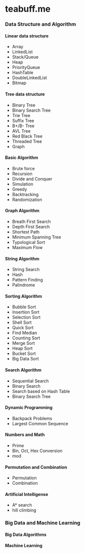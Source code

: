 # teabuff.me

### Data Structure and Algorithm

#### Linear data structure

- Array
- LinkedList
- Stack/Queue
- Heap
- PriorityQueue
- HashTable
- DoubleLinkedList
- Bitmap

#### Tree data structure

- Binary Tree
- Binary Search Tree
- Trie Tree
- Suffix Tree
- B+/B- Tree
- AVL Tree
- Red Black Tree
- Threaded Tree
- Graph

#### Basic Algorithm

- Brute force
- Recursion
- Divide and Conquer
- Simulation
- Greedy
- Backtracking
- Randomization

#### Graph Algorithm

- Breath First Search
- Depth First Search
- Shortest Path
- Minimum Spanning Tree
- Typological Sort
- Maximum Flow

#### String Algorithm

- String Search
- Hash
- Pattern Finding
- Palindrome

#### Sorting Algorithm

- Bubble Sort
- Insertion Sort
- Selection Sort
- Shell Sort
- Quick Sort
- Find Median
- Counting Sort
- Merge Sort
- Heap Sort
- Bucket Sort
- Big Data Sort

#### Search Algorithm

- Sequential Search
- Binary Search
- Search based on Hash Table
- Binary Search Tree

#### Dynamic Programming

- Backpack Problems
- Largest Common Sequence

#### Numbers and Math

- Prime
- Bin, Oct, Hex Conversion
- mod

#### Permutation and Combination

- Permutation
- Combination

#### Artificial Intelligense

- A* search
- hill climbing

### Big Data and Machine Learning

#### Big Data Algorithms

#### Machine Learning
